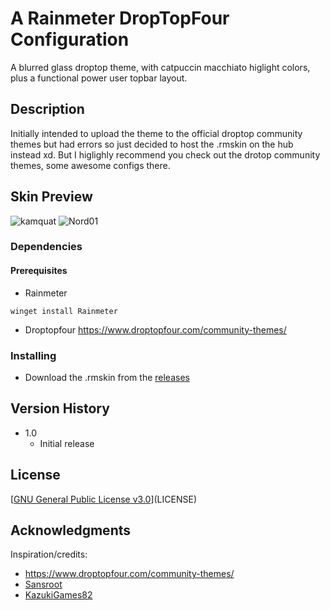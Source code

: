 # A Rainmeter DropTopFour Configuration

A blurred glass droptop theme, with catpuccin macchiato higlight colors, plus a functional power user topbar layout.

## Description

Initially intended to upload the theme to the official droptop community themes but had errors so just decided to host the .rmskin on the hub instead xd.
But I higlighly recommend you check out the drotop community themes, some awesome configs there.

## Skin Preview

![kamquat](https://github.com/user-attachments/assets/a151af1b-5b8a-40ee-b1d4-5726f5aab3df)
![Nord01](https://github.com/user-attachments/assets/ad787fc9-3938-43ce-ae64-e84889ae807a)

### Dependencies

#### Prerequisites

* Rainmeter
```
winget install Rainmeter
```
* Droptopfour
https://www.droptopfour.com/community-themes/

### Installing

* Download the .rmskin from the [releases](https://github.com/YareyareSenpai/Kamquat_420_Glass_Droptop_Theme/tags)

## Version History

* 1.0
    * Initial release 

## License

[[GNU General Public License v3.0](https://github.com/YareyareSenpai/Kamquat_420_Glass_Droptop_Theme/blob/main/LICENSE)](LICENSE)

## Acknowledgments

Inspiration/credits:
* https://www.droptopfour.com/community-themes/
* [Sansroot](https://github.com/sansroot)
* [KazukiGames82](https://github.com/KazukiGames82)
